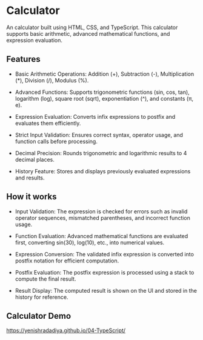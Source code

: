 # Calculator

An calculator built using HTML, CSS, and TypeScript. This calculator supports basic arithmetic, advanced mathematical functions, and expression evaluation.

## Features

- Basic Arithmetic Operations: Addition (+), Subtraction (-), Multiplication (\*), Division (/), Modulus (%).

- Advanced Functions: Supports trigonometric functions (sin, cos, tan), logarithm (log), square root (sqrt), exponentiation (^), and constants (π, e).

- Expression Evaluation: Converts infix expressions to postfix and evaluates them efficiently.

- Strict Input Validation: Ensures correct syntax, operator usage, and function calls before processing.

- Decimal Precision: Rounds trigonometric and logarithmic results to 4 decimal places.

- History Feature: Stores and displays previously evaluated expressions and results.

## How it works

- Input Validation: The expression is checked for errors such as invalid operator sequences, mismatched parentheses, and incorrect function usage.

- Function Evaluation: Advanced mathematical functions are evaluated first, converting sin(30), log(10), etc., into numerical values.

- Expression Conversion: The validated infix expression is converted into postfix notation for efficient computation.

- Postfix Evaluation: The postfix expression is processed using a stack to compute the final result.

- Result Display: The computed result is shown on the UI and stored in the history for reference.

## Calculator Demo

https://yenishradadiya.github.io/04-TypeScript/
